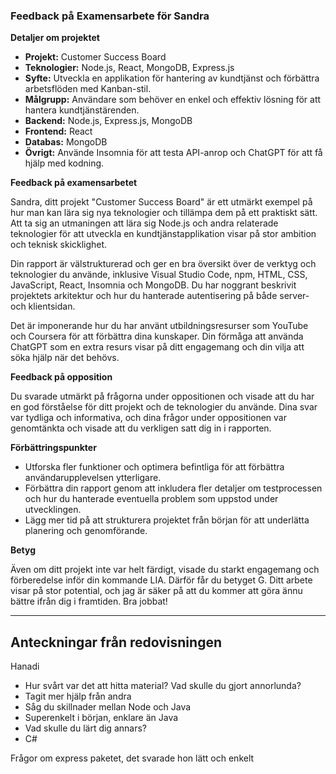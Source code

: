 ### Feedback på Examensarbete för Sandra

**Detaljer om projektet**

- **Projekt:** Customer Success Board
- **Teknologier:** Node.js, React, MongoDB, Express.js
- **Syfte:** Utveckla en applikation för hantering av kundtjänst och förbättra arbetsflöden med Kanban-stil.
- **Målgrupp:** Användare som behöver en enkel och effektiv lösning för att hantera kundtjänstärenden. 
- **Backend:** Node.js, Express.js, MongoDB 
- **Frontend:** React 
- **Databas:** MongoDB 
- **Övrigt:** Använde Insomnia för att testa API-anrop och ChatGPT för att få hjälp med kodning. 

**Feedback på examensarbetet**

Sandra, ditt projekt "Customer Success Board" är ett utmärkt exempel på hur man kan lära sig nya teknologier och tillämpa dem på ett praktiskt sätt. Att ta sig an utmaningen att lära sig Node.js och andra relaterade teknologier för att utveckla en kundtjänstapplikation visar på stor ambition och teknisk skicklighet.

Din rapport är välstrukturerad och ger en bra översikt över de verktyg och teknologier du använde, inklusive Visual Studio Code, npm, HTML, CSS, JavaScript, React, Insomnia och MongoDB. Du har noggrant beskrivit projektets arkitektur och hur du hanterade autentisering på både server- och klientsidan.

Det är imponerande hur du har använt utbildningsresurser som YouTube och Coursera för att förbättra dina kunskaper. Din förmåga att använda ChatGPT som en extra resurs visar på ditt engagemang och din vilja att söka hjälp när det behövs.

**Feedback på opposition**

Du svarade utmärkt på frågorna under oppositionen och visade att du har en god förståelse för ditt projekt och de teknologier du använde. Dina svar var tydliga och informativa, och dina frågor under oppositionen var genomtänkta och visade att du verkligen satt dig in i rapporten.

**Förbättringspunkter**

- Utforska fler funktioner och optimera befintliga för att förbättra användarupplevelsen ytterligare.
- Förbättra din rapport genom att inkludera fler detaljer om testprocessen och hur du hanterade eventuella problem som uppstod under utvecklingen.
- Lägg mer tid på att strukturera projektet från början för att underlätta planering och genomförande.

**Betyg**

Även om ditt projekt inte var helt färdigt, visade du starkt engagemang och förberedelse inför din kommande LIA. Därför får du betyget G. Ditt arbete visar på stor potential, och jag är säker på att du kommer att göra ännu bättre ifrån dig i framtiden. Bra jobbat!

---


## Anteckningar från redovisningen
Hanadi

- Hur svårt var det att hitta material? Vad skulle du gjort annorlunda?
- Tagit mer hjälp från andra
- Såg du skillnader mellan Node och Java
- Superenkelt i början, enklare än Java
- Vad skulle du lärt dig annars?
- C#

Frågor om express paketet, det svarade hon lätt och enkelt

